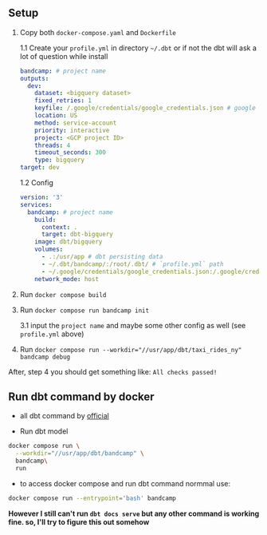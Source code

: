 ## Setup

1. Copy both `docker-compose.yaml` and `Dockerfile`

    1.1 Create your `profile.yml` in directory `~/.dbt` or if not the dbt will ask a lot of question while install
    ```yml
    bandcamp: # project name
    outputs:
      dev:
        dataset: <bigquery dataset>
        fixed_retries: 1
        keyfile: /.google/credentials/google_credentials.json # google credentials path
        location: US 
        method: service-account
        priority: interactive
        project: <GCP project ID>
        threads: 4
        timeout_seconds: 300
        type: bigquery
    target: dev
    ```

    1.2 Config
    ```yml
    version: '3'
    services:
      bandcamp: # project name
        build:
          context: .
          target: dbt-bigquery
        image: dbt/bigquery
        volumes:
          - .:/usr/app # dbt persisting data
          - ~/.dbt/bandcamp/:/root/.dbt/ # `profile.yml` path
          - ~/.google/credentials/google_credentials.json:/.google/credentials/google_credentials.json # google credentials path
        network_mode: host
    ```
        
2. Run `docker compose build`

3. Run `docker compose run bandcamp init`

    3.1 input the `project name` and maybe some other config as well (see `profile.yml` above)

4. Run `docker compose run --workdir="//usr/app/dbt/taxi_rides_ny" bandcamp debug`

After, step 4 you should get something like: `All checks passed!`

## Run dbt command by docker

- all dbt command by [official](https://docs.getdbt.com/reference/dbt-commands)

- Run dbt model

```bash
docker compose run \
  --workdir="//usr/app/dbt/bandcamp" \
  bandcamp\
  run
```


- to access docker compose and run dbt command normmal use:

```bash
docker compose run --entrypoint='bash' bandcamp
```

**However I still can't run `dbt docs serve` but any other command is working fine. so, I'll try to figure this out somehow**